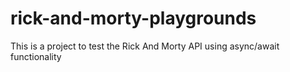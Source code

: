 # rick-and-morty-playgrounds
This is a project to test the Rick And Morty API using async/await functionality
